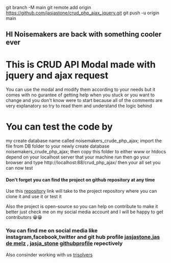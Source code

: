 [jas de melz]:https://www.facebook.com/jasja.stone.7
[jasjastone]:https://instagram.com/jasjastone/
[jasjastone]:https://instagram.com/trisolver/
[jasja_stone]:https://twitter.com/jasja_stone/
[repository]:https://github.com/jasjastone/crud_php_ajax_jquery
[githubprofile]:https://github.com/jasjastone
[trisolvers]:https://trisolvers.com
git branch -M main
git remote add origin https://github.com/jasjastone/crud_php_ajax_jquery.git
git push -u origin main
## HI Noisemakers are back with something cooler ever

# This is CRUD API Modal made with jquery and ajax request
You can use the modal and modify them according to your needs but it comes with no gurantee of
getting help when you stuck or you want to change and you don't know were to start because
all of the comments are very explanatory so try to read them and understand the logic behind

# You can test the code by
my create database name called noisemakers_crude_php_ajax;
import the file from DB folder to your newly create database noisemakers_crude_php_ajax;
then copy this folder to either www or htdocs depend on your localhost server that your machine run
then go your browser and type http://localhost:88/crud_php_ajax/ then your all set you can now test

#### Don't forget you can find the project on github repository at any time
Use this [repository][] link will take to the project repository where you can clone it and use it or test it

Also the project is open-source so you can help on contribute to make it better just check me on my social media account and I will be happy to get contributors 😁😁
### You can find me on social media like instagram,facebook,twitter and git hub profile [jasjastone][],[jas de melz][] , [jasja_stone][] [githubprofile][] repectively

Also consinder working with us [trisolvers][]
